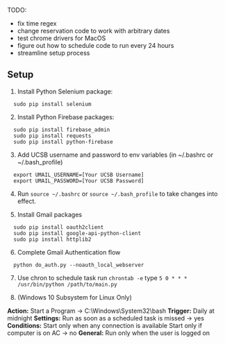 TODO:
* fix time regex
* change reservation code to work with arbitrary dates
* test chrome drivers for MacOS
* figure out how to schedule code to run every 24 hours
* streamline setup process


## Setup
  1. Install Python Selenium package: 
```
  sudo pip install selenium
```
  2. Install Python Firebase packages:
```
  sudo pip install firebase_admin
  sudo pip install requests
  sudo pip install python-firebase
```
  3. Add UCSB username and password to env variables (in ~/.bashrc or ~/.bash_profile)
```
  export UMAIL_USERNAME=[Your UCSB Username]
  export UMAIL_PASSWORD=[Your UCSB Password]
```
  4. Run `source ~/.bashrc` or `source ~/.bash_profile` to take changes into effect.

  5. Install Gmail packages
```
  sudo pip install oauth2client
  sudo pip install google-api-python-client
  sudo pip install httplib2
```
  6. Complete Gmail Authentication flow
```
  python do_auth.py --noauth_local_webserver
```

  7. Use chron to schedule task
  run `chrontab -e`
  type `5 0 * * *  /usr/bin/python /path/to/main.py`


  8. (Windows 10 Subsystem for Linux Only)

**Action:** 
Start a Program -> C:\Windows\System32\bash
**Trigger:** 
Daily at midnight
**Settings:** 
Run as soon as a scheduled task is missed -> yes
**Conditions:** 
Start only when any connection is available
Start only if computer is on AC -> no
**General:**
Run only when the user is logged on


